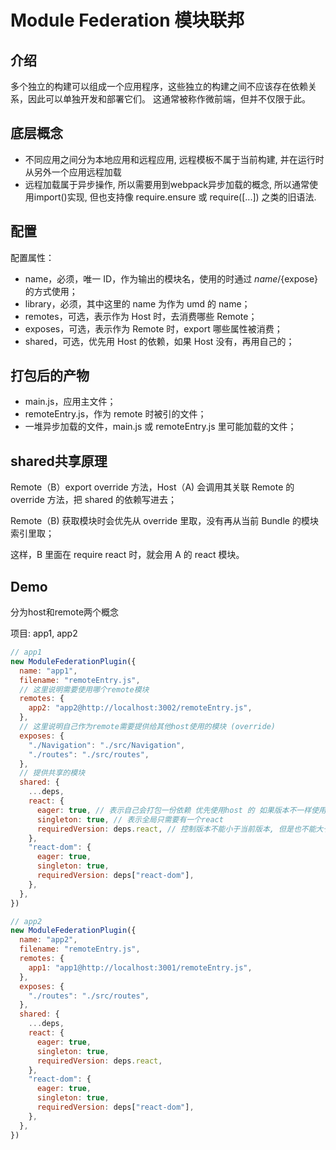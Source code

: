 # Module Federation 模块联邦

## 介绍

多个独立的构建可以组成一个应用程序，这些独立的构建之间不应该存在依赖关系，因此可以单独开发和部署它们。
这通常被称作微前端，但并不仅限于此。

## 底层概念

- 不同应用之间分为本地应用和远程应用, 远程模板不属于当前构建, 并在运行时从另外一个应用远程加载
- 远程加载属于异步操作, 所以需要用到webpack异步加载的概念, 所以通常使用import()实现, 但也支持像 require.ensure 或 require([...]) 之类的旧语法.

## 配置

配置属性：

- name，必须，唯一 ID，作为输出的模块名，使用的时通过 ${name}/${expose} 的方式使用；
- library，必须，其中这里的 name 为作为 umd 的 name；
- remotes，可选，表示作为 Host 时，去消费哪些 Remote；
- exposes，可选，表示作为 Remote 时，export 哪些属性被消费；
- shared，可选，优先用 Host 的依赖，如果 Host 没有，再用自己的；

## 打包后的产物

- main.js，应用主文件；
- remoteEntry.js，作为 remote 时被引的文件；
- 一堆异步加载的文件，main.js 或 remoteEntry.js 里可能加载的文件；

## shared共享原理

Remote（B）export override 方法，Host（A) 会调用其关联 Remote 的 override 方法，把 shared 的依赖写进去；

Remote（B) 获取模块时会优先从 override 里取，没有再从当前 Bundle 的模块索引里取；

这样，B 里面在 require react 时，就会用 A 的 react 模块。

## Demo

分为host和remote两个概念

项目: app1, app2

```js
// app1
new ModuleFederationPlugin({
  name: "app1",
  filename: "remoteEntry.js",
  // 这里说明需要使用哪个remote模块
  remotes: {
    app2: "app2@http://localhost:3002/remoteEntry.js",
  },
  // 这里说明自己作为remote需要提供给其他host使用的模块 (override)
  exposes: {
    "./Navigation": "./src/Navigation",
    "./routes": "./src/routes",
  },
  // 提供共享的模块
  shared: {
    ...deps,
    react: {
      eager: true, // 表示自己会打包一份依赖 优先使用host 的 如果版本不一样使用自身的
      singleton: true, // 表示全局只需要有一个react
      requiredVersion: deps.react, // 控制版本不能小于当前版本, 但是也不能大于当前版本的大版本号
    },
    "react-dom": {
      eager: true,
      singleton: true,
      requiredVersion: deps["react-dom"],
    },
  },
})
```

```js
// app2
new ModuleFederationPlugin({
  name: "app2",
  filename: "remoteEntry.js",
  remotes: {
    app1: "app1@http://localhost:3001/remoteEntry.js",
  },
  exposes: {
    "./routes": "./src/routes",
  },
  shared: {
    ...deps,
    react: {
      eager: true,
      singleton: true,
      requiredVersion: deps.react,
    },
    "react-dom": {
      eager: true,
      singleton: true,
      requiredVersion: deps["react-dom"],
    },
  },
})
```
